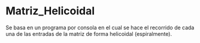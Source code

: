 # Matriz_Helicoidal
Se basa en un programa por consola en el cual se hace el recorrido de cada una de las entradas de la matriz de forma helicoidal (espiralmente).
